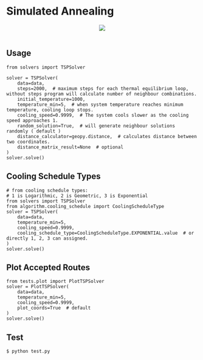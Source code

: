 

# Simulated Annealing

<div align="center">
  <img style="max-width: 50%" src="https://github.com/abdulvahidgok/simulated_annealing/blob/master/example.gif"><br><br>
</div>

## Usage

```console
from solvers import TSPSolver

solver = TSPSolver(
    data=data,
    steps=2000,  # maximum steps for each thermal equilibrium loop, without steps program will calculate number of neighbour combinations.
    initial_temperature=1000,
    temperature_min=5,  # when system temperature reaches minimum temperature, cooling loop stops.
    cooling_speed=0.9999,  # The system cools slower as the cooling speed approaches 1.
    random_solution=True,  # will generate neighbour solutions randomly ( default )
    distance_calculator=geopy.distance,  # calculates distance between two coordinates.
    distance_matrix_result=None  # optional
)
solver.solve()
```
## Cooling Schedule Types

```console
# from cooling schedule types:
# 1 is Logarithmic, 2 is Geometric, 3 is Exponential
from solvers import TSPSolver
from algorithm.cooling_schedule import CoolingScheduleType
solver = TSPSolver(
    data=data,
    temperature_min=5,
    cooling_speed=0.9999,
    cooling_schedule_type=CoolingScheduleType.EXPONENTIAL.value  # or directly 1, 2, 3 can assigned.
)
solver.solve()
```

## Plot Accepted Routes

```console
from tests.plot import PlotTSPSolver
solver = PlotTSPSolver(
    data=data,
    temperature_min=5,
    cooling_speed=0.9999,
    plot_coords=True  # default
)
solver.solve()
```

## Test

```console
$ python test.py
```
